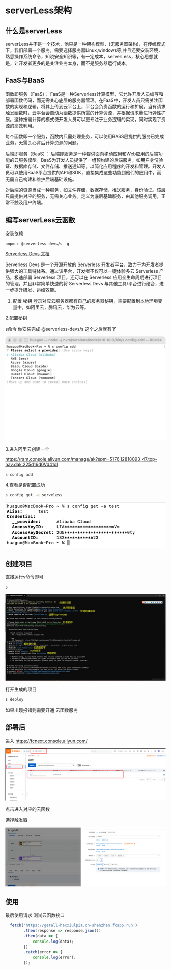 # serverLess架构

## 什么是serverLess

serverLess并不是一个技术，他只是一种架构模型，(无服务器架构)，在传统模式下，我们部署一个服务，需要选择服务器Linux,windows等,并且还要安装环境，熟悉操作系统命令，知晓安全知识等，有一定成本，serverLess，核心思想就是，让开发者更多的是关注业务本身，而不是服务器运行成本。

## FaaS与BaaS

函数即服务（FaaS）：
FaaS是一种Serverless计算模型，它允许开发人员编写和部署函数代码，而无需关心底层的服务器管理。在FaaS中，开发人员只需关注函数的实现和逻辑，将其上传到云平台上，平台会负责函数的运行和扩展。当有请求触发函数时，云平台会自动为函数提供所需的计算资源，并根据请求量进行弹性扩展。这种按需计算的模式使开发人员可以更专注于业务逻辑的实现，同时实现了资源的高效利用。

每个函数即一个服务，函数内只需处理业务，可以使用BASS层提供的服务已完成业务，无需关心背后计算资源的问题。

后端即服务（BaaS）：
后端即服务是一种提供面向移动应用和Web应用的后端功能的云服务模型。BaaS为开发人员提供了一组预构建的后端服务，如用户身份验证、数据库存储、文件存储、推送通知等，以简化应用程序的开发和管理。开发人员可以使用BaaS平台提供的API和SDK，直接集成这些功能到他们的应用中，而无需自己构建和维护后端基础设施。

对后端的资源当成一种服务，如文件存储，数据存储，推送服务，身份验证。该层只需提供对应的服务，无需关心业务。定义为底层基础服务，由其他服务调用，正常不触及用户终端。

## 编写serverLess云函数

安装依赖

``` shell
pnpm i @serverless-devs/s -g
```

[Serverless Devs 文档](https://www.npmjs.com/package/@serverless-devs/s)

Serverless Devs 是一个开源开放的 Serverless 开发者平台，致力于为开发者提供强大的工具链体系。通过该平台，开发者不仅可以一键体验多云 Serverless 产品，极速部署 Serverless 项目，还可以在 Serverless 应用全生命周期进行项目的管理，并且非常简单快速的将 Serverless Devs 与其他工具/平台进行结合，进一步提升研发、运维效能。

1. 配置 秘钥
登录对应云服务器都有自己的服务器秘钥，需要配置到本地环境变量中，如阿里云，腾讯云，华为云等。

2.配置秘钥

s命令 你安装完成 @serverless-devs/s 这个之后就有了

![alt text](./image/image.png)

3.进入阿里云创建一个

<https://ram.console.aliyun.com/manage/ak?spm=5176.12818093_47.top-nav.dak.225d16d0Vd41dl>

``` sh
s config add 
```

4.查看是否配置成功

``` sh
s config get -a serveless
```

![alt text](./image/image-1.png)

## 创建项目

直接运行s命令即可

``` sh
s 
```

![alt text](./image/image-2.png)

打开生成的项目

``` sh
s deploy
```

如果出现报错则需要开通 云函数服务

## 部署后

进入 <https://fcnext.console.aliyun.com/>

![alt text](./image/image-3.png)

点击进入对应的云函数

选择触发器

![alt text](./image/image-4.png)

## 使用

最后使用请求 测试云函数接口

``` js
  fetch('https://getall-haxxiulpia.cn-shenzhen.fcapp.run')
        .then(response => response.json())
        .then(data => {
            console.log(data);
        })
        .catch(error => {
            console.log(error);
        });
```
